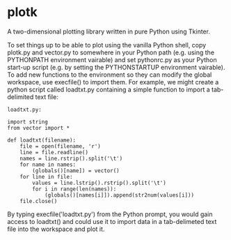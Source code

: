 plotk
=====

A two-dimensional plotting library written in pure Python using Tkinter.

To set things up to be able to plot using the vanilla Python shell, copy 
plotk.py and vector.py to somewhere in your Python path (e.g. using the 
PYTHONPATH environment vairable) and set pythonrc.py as your Python start-up 
script (e.g. by setting the PYTHONSTARTUP environment vairable).  To add new 
functions to the environment so they can modify the global workspace, use 
execfile() to import them.  For example, we might create a python script called 
loadtxt.py containing a simple function to import a tab-delimited text file:

    loadtxt.py:

    import string
    from vector import *

    def loadtxt(filename):
        file = open(filename, 'r')
        line = file.readline()
        names = line.rstrip().split('\t')
        for name in names:
            (globals()[name]) = vector()
        for line in file:
            values = line.lstrip().rstrip().split('\t')
            for i in range(len(names)):
                (globals()[names[i]]).append(str2num(values[i]))
        file.close()

By typing execfile('loadtxt.py') from the Python prompt, you would gain access 
to loadtxt() and could use it to import data in a tab-delimeted text file into 
the workspace and plot it.
